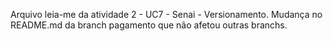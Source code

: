 Arquivo leia-me da atividade 2 -  UC7 - Senai - Versionamento.
Mudança no README.md da branch pagamento que não afetou outras branchs.
